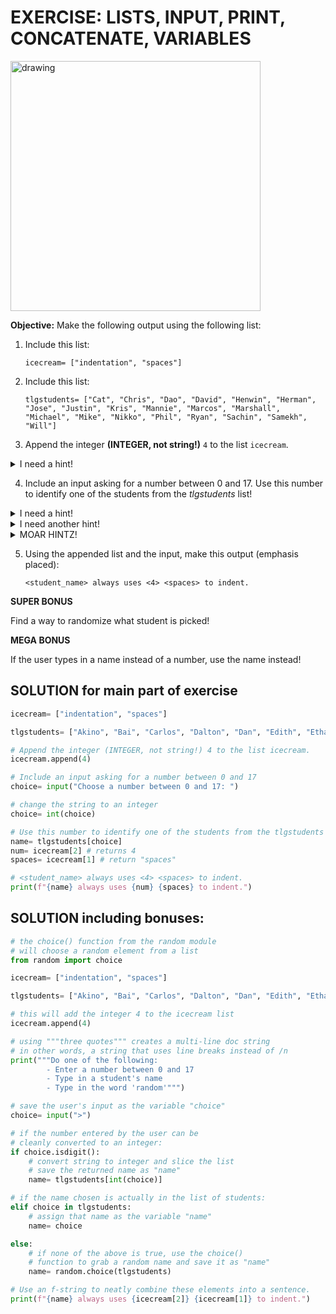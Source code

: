 # EXERCISE: LISTS, INPUT, PRINT, CONCATENATE, VARIABLES

<img src="https://i.redd.it/wk843smkri441.jpg" alt="drawing" width="400"/>

**Objective:** Make the following output using the following list:

1. Include this list: 
    
    ```
    icecream= ["indentation", "spaces"] 
    ```

2. Include this list:

    ```
    tlgstudents= ["Cat", "Chris", "Dao", "David", "Henwin", "Herman", "Jose", "Justin", "Kris", "Mannie", "Marcos", "Marshall", "Michael", "Mike", "Nikko", "Phil", "Ryan", "Sachin", "Samekh", "Will"]
    ```
    
3. Append the integer **(INTEGER, not string!)** `4` to the list `icecream`.

<details>
<summary>I need a hint!</summary>
<br>
    
    icecream.append(4)
</details>

4. Include an input asking for a number between 0 and 17. Use this number to identify one of the students from the *tlgstudents* list!

<details>
<summary>I need a hint!</summary>
<br>
    
    choice= input("Pick a student number!")
    
**Remember that *input()* always returns a string... look at the *int()* built-in function!**
</details>

<details>
<summary>I need another hint!</summary>
<br>
    
    choice= int(input("Pick a student number!"))
</details>

<details>
<summary>MOAR HINTZ!</summary>
<br>
    
    choice= int(input("Pick a student number!"))
    student_name= tlgstudents[choice]
</details>

5. Using the appended list and the input, make this output (emphasis placed):

   ```
   <student_name> always uses <4> <spaces> to indent.
   ```

**SUPER BONUS**

Find a way to randomize what student is picked!

**MEGA BONUS**

If the user types in a name instead of a number, use the name instead!

## SOLUTION for main part of exercise

```python
icecream= ["indentation", "spaces"]

tlgstudents= ["Akino", "Bai", "Carlos", "Dalton", "Dan", "Edith", "Ethan", "Isaiah", "J", "Jessica", "John", "Justin", "Khalil", "Nikk", "Ramesh", "Scotty", "Sergio", "Shawn"]

# Append the integer (INTEGER, not string!) 4 to the list icecream.
icecream.append(4)

# Include an input asking for a number between 0 and 17
choice= input("Choose a number between 0 and 17: ")

# change the string to an integer
choice= int(choice)

# Use this number to identify one of the students from the tlgstudents list!
name= tlgstudents[choice]
num= icecream[2] # returns 4
spaces= icecream[1] # return "spaces"

# <student_name> always uses <4> <spaces> to indent.
print(f"{name} always uses {num} {spaces} to indent.")
```

## SOLUTION including bonuses:

```python
# the choice() function from the random module
# will choose a random element from a list
from random import choice

icecream= ["indentation", "spaces"]

tlgstudents= ["Akino", "Bai", "Carlos", "Dalton", "Dan", "Edith", "Ethan", "Isaiah", "J", "Jessica", "John", "Justin", "Khalil", "Nikk", "Ramesh", "Scotty", "Sergio", "Shawn"]

# this will add the integer 4 to the icecream list
icecream.append(4)

# using """three quotes""" creates a multi-line doc string
# in other words, a string that uses line breaks instead of /n
print("""Do one of the following:
        - Enter a number between 0 and 17
        - Type in a student's name
        - Type in the word 'random'""")

# save the user's input as the variable "choice"
choice= input(">")

# if the number entered by the user can be
# cleanly converted to an integer:
if choice.isdigit():
    # convert string to integer and slice the list
    # save the returned name as "name"
    name= tlgstudents[int(choice)]

# if the name chosen is actually in the list of students:
elif choice in tlgstudents:
    # assign that name as the variable "name"
    name= choice

else:
    # if none of the above is true, use the choice()
    # function to grab a random name and save it as "name"
    name= random.choice(tlgstudents)

# Use an f-string to neatly combine these elements into a sentence.
print(f"{name} always uses {icecream[2]} {icecream[1]} to indent.")
```
